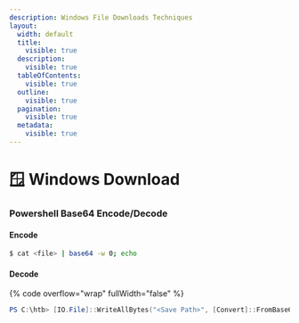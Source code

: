 ```yaml
---
description: Windows File Downloads Techniques
layout:
  width: default
  title:
    visible: true
  description:
    visible: true
  tableOfContents:
    visible: true
  outline:
    visible: true
  pagination:
    visible: true
  metadata:
    visible: true
---
```


# 🪟 Windows Download

### Powershell Base64 Encode/Decode

#### Encode

```bash
$ cat <file> | base64 -w 0; echo
```

#### Decode

{% code overflow="wrap" fullWidth="false" %}
```powershell
PS C:\htb> [IO.File]::WriteAllBytes("<Save Path>", [Convert]::FromBase64String("<Base64 String>"))
```
